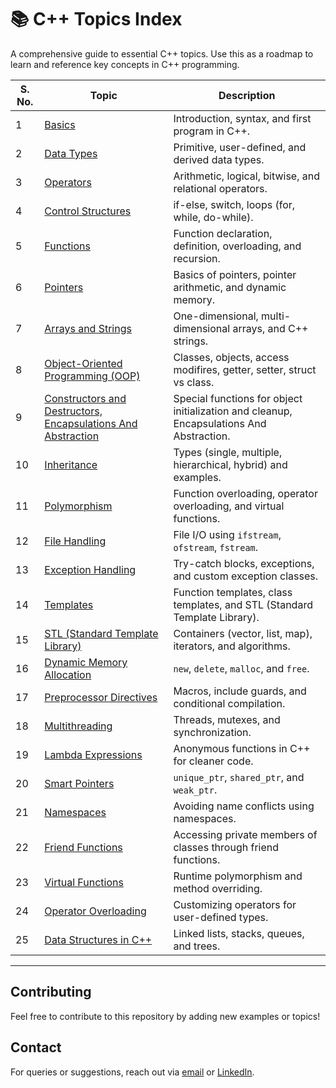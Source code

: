 # 📚 C++ Topics Index

A comprehensive guide to essential C++ topics. Use this as a roadmap to learn and reference key concepts in C++ programming.

| **S. No.** | **Topic**                              | **Description**                                              |
|------------|----------------------------------------|--------------------------------------------------------------|
| 1          | [Basics](/basics.md)                  | Introduction, syntax, and first program in C++.              |
| 2          | [Data Types](data-types.html)          | Primitive, user-defined, and derived data types.             |
| 3          | [Operators](operators.html)            | Arithmetic, logical, bitwise, and relational operators.       |
| 4          | [Control Structures](control-structures.html) | if-else, switch, loops (for, while, do-while).    |
| 5          | [Functions](functions.html)            | Function declaration, definition, overloading, and recursion.|
| 6          | [Pointers](pointers.html)              | Basics of pointers, pointer arithmetic, and dynamic memory.  |
| 7          | [Arrays and Strings](arrays-strings.html) | One-dimensional, multi-dimensional arrays, and C++ strings. |
| 8          | [Object-Oriented Programming (OOP)](/Object-Oriented_Programming.md) | Classes, objects, access modifires, getter, setter, struct vs class. |
| 9          | [Constructors and Destructors, Encapsulations And Abstraction](/constructors_destructors.md) | Special functions for object initialization and cleanup, Encapsulations And Abstraction. |
| 10         | [Inheritance](inheritance.html)        | Types (single, multiple, hierarchical, hybrid) and examples. |
| 11         | [Polymorphism](polymorphism.html)      | Function overloading, operator overloading, and virtual functions. |
| 12         | [File Handling](/FileHandling.md)    | File I/O using `ifstream`, `ofstream`, `fstream`.            |
| 13         | [Exception Handling](exception-handling.html) | Try-catch blocks, exceptions, and custom exception classes.  |
| 14         | [Templates](templates.html)            | Function templates, class templates, and STL (Standard Template Library). |
| 15         | [STL (Standard Template Library)](https://github.com/brijeshc1307/DSA/blob/main/STL.md) | Containers (vector, list, map), iterators, and algorithms.   |
| 16         | [Dynamic Memory Allocation](dynamic-memory-allocation.html) | `new`, `delete`, `malloc`, and `free`. |
| 17         | [Preprocessor Directives](preprocessor-directives.html) | Macros, include guards, and conditional compilation.         |
| 18         | [Multithreading](https://github.com/brijeshc1307/Multithreading)  | Threads, mutexes, and synchronization.                      |
| 19         | [Lambda Expressions](lambda-expressions.html) | Anonymous functions in C++ for cleaner code.                |
| 20         | [Smart Pointers](smart-pointers.html)  | `unique_ptr`, `shared_ptr`, and `weak_ptr`.                 |
| 21         | [Namespaces](/NameSpace.md)          | Avoiding name conflicts using namespaces.                   |
| 22         | [Friend Functions](friend-functions.html) | Accessing private members of classes through friend functions.|
| 23         | [Virtual Functions](virtual-functions.html) | Runtime polymorphism and method overriding.                 |
| 24         | [Operator Overloading](operator-overloading.html) | Customizing operators for user-defined types.               |
| 25         | [Data Structures in C++](https://github.com/brijeshc1307/DSA) | Linked lists, stacks, queues, and trees.                    |

---

## Contributing
Feel free to contribute to this repository by adding new examples or topics!

## Contact
For queries or suggestions, reach out via [email](mailto:chaudharybrijesh0007@gmail.com) or [LinkedIn](https://www.linkedin.com/in/brijeshchaudhary13/). 
